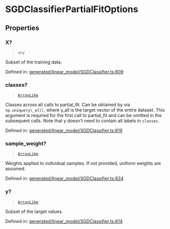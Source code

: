 # SGDClassifierPartialFitOptions

## Properties

### X?

> `any`

Subset of the training data.

Defined in:  [generated/linear\_model/SGDClassifier.ts:809](https://github.com/transitive-bullshit/scikit-learn-ts/blob/122b3c0/packages/sklearn/src/generated/linear_model/SGDClassifier.ts#L809)

### classes?

> [`ArrayLike`](../types/ArrayLike.md)

Classes across all calls to partial\_fit. Can be obtained by via `np.unique(y\_all)`, where y\_all is the target vector of the entire dataset. This argument is required for the first call to partial\_fit and can be omitted in the subsequent calls. Note that y doesn’t need to contain all labels in `classes`.

Defined in:  [generated/linear\_model/SGDClassifier.ts:819](https://github.com/transitive-bullshit/scikit-learn-ts/blob/122b3c0/packages/sklearn/src/generated/linear_model/SGDClassifier.ts#L819)

### sample\_weight?

> [`ArrayLike`](../types/ArrayLike.md)

Weights applied to individual samples. If not provided, uniform weights are assumed.

Defined in:  [generated/linear\_model/SGDClassifier.ts:824](https://github.com/transitive-bullshit/scikit-learn-ts/blob/122b3c0/packages/sklearn/src/generated/linear_model/SGDClassifier.ts#L824)

### y?

> [`ArrayLike`](../types/ArrayLike.md)

Subset of the target values.

Defined in:  [generated/linear\_model/SGDClassifier.ts:814](https://github.com/transitive-bullshit/scikit-learn-ts/blob/122b3c0/packages/sklearn/src/generated/linear_model/SGDClassifier.ts#L814)

